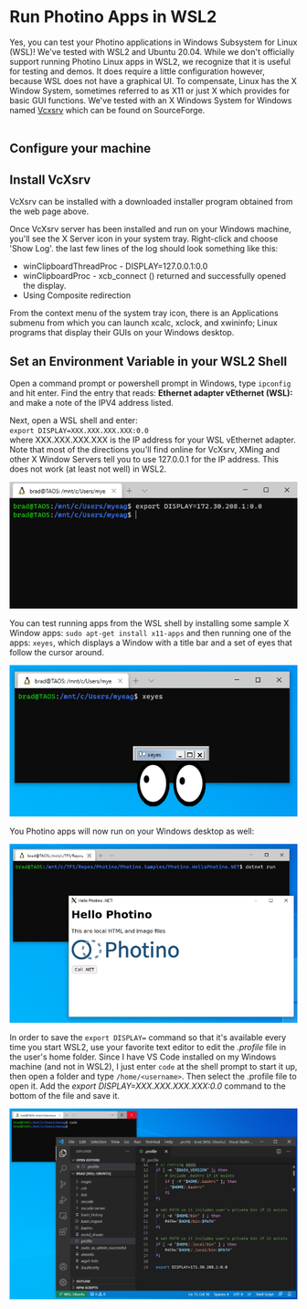 # Run Photino Apps in WSL2
Yes, you can test your Photino applications in Windows Subsystem for Linux (WSL)! We've tested with WSL2 and Ubuntu 20.04. While we don't officially support running Photino Linux apps in WSL2, we recognize that it is useful for testing and demos. It does require a little configuration however, because WSL does not have a graphical UI. To compensate, Linux has the X Window System, sometimes referred to as X11 or just X which provides for basic GUI functions. We've tested with an X Windows System for Windows named [Vcxsrv]("https://sourceforge.net/projects/vcxsrv/") which can be found on SourceForge. 
<br><br>

## Configure your machine
## Install VcXsrv
VcXsrv can be installed with a downloaded installer program obtained from the web page above. 

Once VcXsrv server has been installed and run on your Windows machine, you'll see the X Server icon in your system tray. Right-click and choose 'Show Log'. the last few lines of the log should look something like this: 

* winClipboardThreadProc - DISPLAY=127.0.0.1:0.0
* winClipboardProc - xcb_connect () returned and successfully opened the display.
* Using Composite redirection

From the context menu of the system tray icon, there is an Applications submenu from which you can launch xcalc, xclock, and xwininfo; Linux programs that display their GUIs on your Windows desktop.

## Set an Environment Variable in your WSL2 Shell
Open a command prompt or powershell prompt in Windows, type `ipconfig` and hit enter. Find the entry that reads: **Ethernet adapter vEthernet (WSL):** and make a note of the IPV4 address listed.

Next, open a WSL shell and enter:<br>
`export DISPLAY=XXX.XXX.XXX.XXX:0.0`<br>
where <span>XXX.</span><span>XXX.</span>XXX.</span>XXX is the IP address for your WSL vEthernet adapter. Note that most of the directions you'll find online for VcXsrv, XMing and other X Window Servers tell you to use 127.0.0.1 for the IP address. This does not work (at least not well) in WSL2.

![](WindowsTerminal-WSL-ExportDisplay.png)

You can test running apps from the WSL shell by installing some sample X Window apps: `sudo apt-get install x11-apps` and then running one of the apps: `xeyes`, which displays a Window with a title bar and a set of eyes that follow the cursor around.

![](XeyesInWSL2.png)

You Photino apps will now run on your Windows desktop as well:

![](PhotinoInWSL2.png)

In order to save the `export DISPLAY=` command so that it's available every time you start WSL2, use your favorite text editor to edit the *.profile* file in the user's home folder. Since I have VS Code installed on my Windows machine (and not in WSL2), I just enter `code` at the shell prompt to start it up, then open a folder and type `/home/<username>`. Then select the .profile file to open it. Add the *export DISPLAY=XXX.XXX.XXX.XXX:0.0* command to the bottom of the file and save it.

![](AddExportDisplayToProfile.png)
